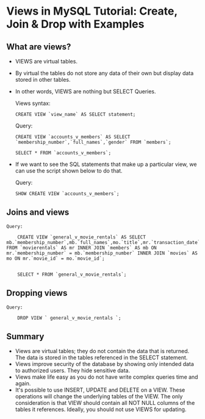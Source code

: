 #	Views in MySQL Tutorial: Create, Join & Drop with Examples


##	What are views?

-	VIEWS are virtual tables.
-	By virtual the tables do not store any data of their own but display data stored in other tables.
-	In other words, VIEWS are nothing but SELECT Queries.

	Views syntax:
	
		CREATE VIEW `view_name` AS SELECT statement;
	
	Query:
	
		CREATE VIEW `accounts_v_members` AS SELECT `membership_number`,`full_names`,`gender` FROM `members`;
		
		SELECT * FROM `accounts_v_members`;

-	If we want to see the SQL statements that make up a particular view, we can use the script shown below to do that.
		
	
	Query:
	
		SHOW CREATE VIEW `accounts_v_members`;
		
		
##	Joins and views

	Query:
	
		CREATE VIEW `general_v_movie_rentals` AS SELECT mb.`membership_number`,mb.`full_names`,mo.`title`,mr.`transaction_date`,mr.`return_date` FROM `movierentals` AS mr INNER JOIN `members` AS mb ON mr.`membership_number` = mb.`membership_number` INNER JOIN `movies` AS mo ON mr.`movie_id` = mo.`movie_id`;
		
		
		SELECT * FROM `general_v_movie_rentals`;

		
##	Dropping views

	Query:
	
		DROP VIEW ` general_v_movie_rentals `;

		
##	Summary

-	Views are virtual tables; they do not contain the data that is returned. The data is stored in the tables referenced in the SELECT statement.
-	Views improve security of the database by showing only intended data to authorized users. They hide sensitive data.
-	Views make life easy as you do not have write complex queries time and again.
-	It's possible to use INSERT, UPDATE  and DELETE on a VIEW. These operations will change the underlying tables of the VIEW.  The only consideration is that VIEW should contain all NOT NULL columns of the tables it references. Ideally, you should not use VIEWS for updating.		
			
		
		